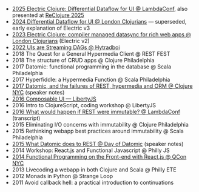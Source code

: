 - [2025 Electric Clojure: Differential Dataflow for UI @ LambdaConf](https://www.youtube.com/watch?v=QIam96cpIoI), also presented at [ReClojure 2025](https://www.youtube.com/watch?v=ML8cFrWkWeg)
- [2024 Differential Dataflow for UI @ London Clojurians](https://www.youtube.com/watch?v=mP9e_FDjHLU) — superseded, early explanation of Electric v3
- [2023 Electric Clojure: compiler managed datasync for rich web apps @ London Clojurians](https://www.youtube.com/watch?v=v-GE_P1JSOQ) (Electric v2)
- [2022 UIs are Streaming DAGs @ Hytradboi](https://hyperfiddle.notion.site/UIs-are-streaming-DAGs-e181461681a8452bb9c7a9f10f507991)
- 2018 The Quest for a General Hypermedia Client @ REST FEST
- 2018 The structure of CRUD apps @ Clojure Philadelphia
- 2017 Datomic: functional programming in the database @ Scala Philadelphia
- 2017 Hyperfiddle: a Hypermedia Function @ Scala Philadelphia
- [2017 Datomic, and the failures of REST, hypermedia and ORM @ Clojure NYC](https://s3.amazonaws.com/www.dustingetz.com/Getz+2017+Datomic%2C+ORM%2C+Hypermedia+-+ClojureNYC.pdf) (speaker notes)
- [2016 Composable UI — LibertyJS](https://www.youtube.com/watch?v=6888V9YsObM)
- 2016 Intro to ClojureScript, coding workshop @ LibertyJS
- [2016 What would happen if REST were immutable? @ LambdaConf](https://docs.google.com/document/d/1hb9qB_d9jlDUpgTSBcFELGhKuWVecVzgGCcOeR9UueE/edit#heading=h.up2n5n7x3shf) (transcript)
- 2015 Eliminating I/O concerns with immutability @ Clojure Philadelphia
- 2015 Rethinking webapp best practices around immutability @ Scala Philadelphia
- [2015 What Datomic does to REST @ Day of Datomic](http://web.archive.org/web/20200810210507/http://www.dustingetz.com/:what-datomic-does-to-rest/) (speaker notes)
- 2014 Workshop: React.js and Functional Javascript @ Philly JS
- [2014 Functional Programming on the Front-end with React.js @ QCon NYC](https://www.infoq.com/presentations/fp-facebook-react)
- 2013 Livecoding a webapp in both Clojure and Scala @ Philly ETE
- 2012 Monads in Python @ Strange Loop
- 2011 Avoid callback hell: a practical introduction to continuations